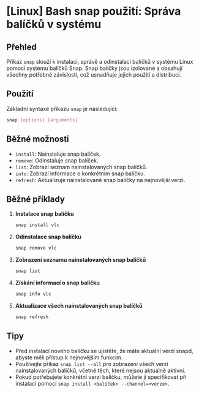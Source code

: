 # [Linux] Bash snap použití: Správa balíčků v systému

## Přehled
Příkaz `snap` slouží k instalaci, správě a odinstalaci balíčků v systému Linux pomocí systému balíčků Snap. Snap balíčky jsou izolované a obsahují všechny potřebné závislosti, což usnadňuje jejich použití a distribuci.

## Použití
Základní syntaxe příkazu `snap` je následující:

```bash
snap [options] [arguments]
```

## Běžné možnosti
- `install`: Nainstaluje snap balíček.
- `remove`: Odinstaluje snap balíček.
- `list`: Zobrazí seznam nainstalovaných snap balíčků.
- `info`: Zobrazí informace o konkrétním snap balíčku.
- `refresh`: Aktualizuje nainstalované snap balíčky na nejnovější verzi.

## Běžné příklady
1. **Instalace snap balíčku**
   ```bash
   snap install vlc
   ```

2. **Odinstalace snap balíčku**
   ```bash
   snap remove vlc
   ```

3. **Zobrazení seznamu nainstalovaných snap balíčků**
   ```bash
   snap list
   ```

4. **Získání informací o snap balíčku**
   ```bash
   snap info vlc
   ```

5. **Aktualizace všech nainstalovaných snap balíčků**
   ```bash
   snap refresh
   ```

## Tipy
- Před instalací nového balíčku se ujistěte, že máte aktuální verzi snapd, abyste měli přístup k nejnovějším funkcím.
- Používejte příkaz `snap list --all` pro zobrazení všech verzí nainstalovaných balíčků, včetně těch, které nejsou aktuálně aktivní.
- Pokud potřebujete konkrétní verzi balíčku, můžete ji specifikovat při instalaci pomocí `snap install <balíček> --channel=<verze>`.